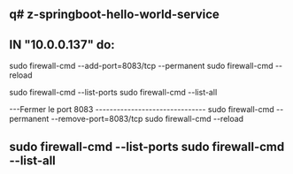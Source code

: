 q# z-springboot-hello-world-service
-----------------------------------------------------
IN "10.0.0.137" do:
-----------------------------------------------------
sudo firewall-cmd --add-port=8083/tcp --permanent
sudo firewall-cmd --reload

sudo firewall-cmd --list-ports
sudo firewall-cmd --list-all

---Fermer le port 8083 -------------------------------
sudo firewall-cmd --permanent --remove-port=8083/tcp
sudo firewall-cmd --reload

sudo firewall-cmd --list-ports
sudo firewall-cmd --list-all
-----------------------------------------------------